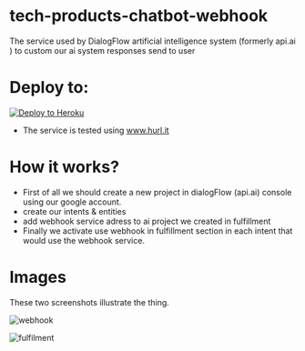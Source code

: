 # tech-products-chatbot-webhook 



The service used by DialogFlow artificial intelligence system (formerly api.ai ) to custom our ai system responses send to user




# Deploy to:
[![Deploy to Heroku](https://www.herokucdn.com/deploy/button.svg)](https://heroku.com/deploy)

 

- The service is tested using www.hurl.it



# How it works?

- First of all we should create a new project in dialogFlow (api.ai) console using our google account.
- create our intents & entities
- add webhook service adress to ai project we created in fulfillment
- Finally we activate use webhook in fulfillment section in each intent that would use the webhook service.




# Images

 

These two screenshots illustrate the thing.


![webhook](https://user-images.githubusercontent.com/33251219/35193253-dc076852-fe97-11e7-90ea-89d05ab4b37b.png)

![fulfilment](https://user-images.githubusercontent.com/33251219/35193256-ef4c4cde-fe97-11e7-8ceb-592554292345.png)
